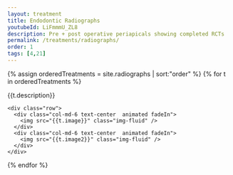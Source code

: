 ```yaml
---
layout: treatment
title: Endodontic Radiographs
youtubeId: LiFmmmU_ZL8
description: Pre + post operative periapicals showing completed RCTs
permalink: /treatments/radiographs/
order: 1
tags: [4,21]
---
```


{% assign orderedTreatments = site.radiographs | sort:"order" %}
{% for t in orderedTreatments %}

<div class="card mt-4">
  <div class="card-body">
    <div class="card-title h6">
     {{t.description}}
    </div>

    <div class="row">
      <div class="col-md-6 text-center  animated fadeIn">
        <img src="{{t.image}}" class="img-fluid" />
      </div>
      <div class="col-md-6 text-center  animated fadeIn">
        <img src="{{t.image2}}" class="img-fluid" />
      </div>
    </div>
  </div>
</div>

{% endfor %}
